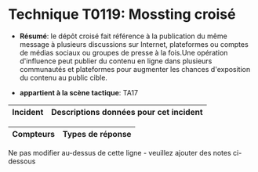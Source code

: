 # Technique T0119: Mossting croisé

* **Résumé**: le dépôt croisé fait référence à la publication du même message à plusieurs discussions sur Internet, plateformes ou comptes de médias sociaux ou groupes de presse à la fois.Une opération d'influence peut publier du contenu en ligne dans plusieurs communautés et plateformes pour augmenter les chances d'exposition du contenu au public cible.

* **appartient à la scène tactique**: TA17


|Incident |Descriptions données pour cet incident |
|-------- |-------------------- |



|Compteurs |Types de réponse |
|-------- |-------------- |


Ne pas modifier au-dessus de cette ligne - veuillez ajouter des notes ci-dessous